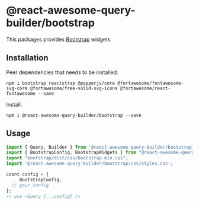 # @react-awesome-query-builder/bootstrap

This packages provides [Bootstrap](https://reactstrap.github.io/) widgets

## Installation

Peer dependencies that needs to be installed:
```
npm i bootstrap reactstrap @popperjs/core @fortawesome/fontawesome-svg-core @fortawesome/free-solid-svg-icons @fortawesome/react-fontawesome --save
```

Install:
```
npm i @react-awesome-query-builder/bootstrap --save
```

## Usage

```js
import { Query, Builder } from '@react-awesome-query-builder/bootstrap';
import { BootstrapConfig, BootstrapWidgets } from "@react-awesome-query-builder/bootstrap";
import "bootstrap/dist/css/bootstrap.min.css";
import '@react-awesome-query-builder/bootstrap/css/styles.css';

cosnt config = {
  ...BootstrapConfig,
  // your config
};
// use <Query {...config} /> 
```

